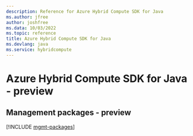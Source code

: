 ```yaml
---
description: Reference for Azure Hybrid Compute SDK for Java
ms.author: jfree
author: joshfree
ms.data: 10/03/2022
ms.topic: reference
title: Azure Hybrid Compute SDK for Java
ms.devlang: java
ms.service: hybridcompute
---
```

# Azure Hybrid Compute SDK for Java - preview

## Management packages - preview
[!INCLUDE [mgmt-packages](hybrid-compute-mgmt-index.md)]